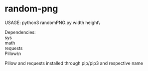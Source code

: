 # random-png

USAGE: python3 randomPNG.py width height\

Dependencies:\
sys\
math\
requests\
Pillow\n

Pillow and requests installed through pip/pip3 and respective name

